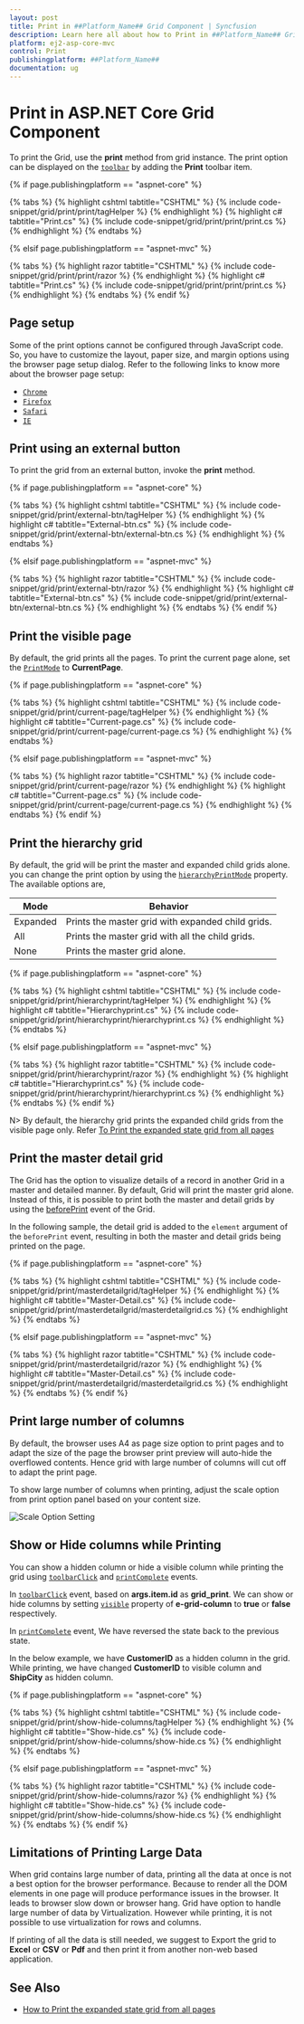 ```yaml
---
layout: post
title: Print in ##Platform_Name## Grid Component | Syncfusion
description: Learn here all about how to Print in ##Platform_Name## Grid component of Syncfusion Essential JS 2 and more.
platform: ej2-asp-core-mvc
control: Print
publishingplatform: ##Platform_Name##
documentation: ug
---
```



# Print in ASP.NET Core Grid Component

To print the Grid, use the **print** method from grid instance. The print option can be displayed on the [`toolbar`](https://help.syncfusion.com/cr/aspnetcore-js2/Syncfusion.EJ2.Grids.Grid.html#Syncfusion_EJ2_Grids_Grid_Toolbar) by adding the **Print** toolbar item.

{% if page.publishingplatform == "aspnet-core" %}

{% tabs %}
{% highlight cshtml tabtitle="CSHTML" %}
{% include code-snippet/grid/print/print/tagHelper %}
{% endhighlight %}
{% highlight c# tabtitle="Print.cs" %}
{% include code-snippet/grid/print/print/print.cs %}
{% endhighlight %}
{% endtabs %}

{% elsif page.publishingplatform == "aspnet-mvc" %}

{% tabs %}
{% highlight razor tabtitle="CSHTML" %}
{% include code-snippet/grid/print/print/razor %}
{% endhighlight %}
{% highlight c# tabtitle="Print.cs" %}
{% include code-snippet/grid/print/print/print.cs %}
{% endhighlight %}
{% endtabs %}
{% endif %}



## Page setup

Some of the print options cannot be configured through JavaScript code. So, you have to customize the layout, paper size, and margin options using the browser page setup dialog. Refer to the following links to know more about the browser page setup:

* [`Chrome`](https://support.google.com/chrome/answer/1069693?hl=en&visit_id=1-636335333734668335-3165046395&rd=1)
* [`Firefox`](https://support.mozilla.org/en-US/kb/how-print-web-pages-firefox)
* [`Safari`](http://www.mintprintables.com/print-tips/adjust-margins-osx/)
* [`IE`](http://www.helpteaching.com/help/print/index.htm)

## Print using an external button

To print the grid from an external button, invoke the **print** method.

{% if page.publishingplatform == "aspnet-core" %}

{% tabs %}
{% highlight cshtml tabtitle="CSHTML" %}
{% include code-snippet/grid/print/external-btn/tagHelper %}
{% endhighlight %}
{% highlight c# tabtitle="External-btn.cs" %}
{% include code-snippet/grid/print/external-btn/external-btn.cs %}
{% endhighlight %}
{% endtabs %}

{% elsif page.publishingplatform == "aspnet-mvc" %}

{% tabs %}
{% highlight razor tabtitle="CSHTML" %}
{% include code-snippet/grid/print/external-btn/razor %}
{% endhighlight %}
{% highlight c# tabtitle="External-btn.cs" %}
{% include code-snippet/grid/print/external-btn/external-btn.cs %}
{% endhighlight %}
{% endtabs %}
{% endif %}



## Print the visible page

By default, the grid prints all the pages. To print the current page alone, set the [`PrintMode`](https://help.syncfusion.com/cr/aspnetcore-js2/Syncfusion.EJ2.Grids.Grid.html#Syncfusion_EJ2_Grids_Grid_PrintMode) to **CurrentPage**.

{% if page.publishingplatform == "aspnet-core" %}

{% tabs %}
{% highlight cshtml tabtitle="CSHTML" %}
{% include code-snippet/grid/print/current-page/tagHelper %}
{% endhighlight %}
{% highlight c# tabtitle="Current-page.cs" %}
{% include code-snippet/grid/print/current-page/current-page.cs %}
{% endhighlight %}
{% endtabs %}

{% elsif page.publishingplatform == "aspnet-mvc" %}

{% tabs %}
{% highlight razor tabtitle="CSHTML" %}
{% include code-snippet/grid/print/current-page/razor %}
{% endhighlight %}
{% highlight c# tabtitle="Current-page.cs" %}
{% include code-snippet/grid/print/current-page/current-page.cs %}
{% endhighlight %}
{% endtabs %}
{% endif %}



## Print the hierarchy grid

By default, the grid will be print the master and expanded child grids alone. you can change the print option by using the [`hierarchyPrintMode`](https://help.syncfusion.com/cr/aspnetcore-js2/Syncfusion.EJ2.Grids.Grid.html#Syncfusion_EJ2_Grids_Grid_HierarchyPrintMode) property. The available options are,

| Mode     | Behavior    |
|----------|-------------|
| Expanded | Prints the master grid with expanded child grids. |
| All      | Prints the master grid with all the child grids. |
| None     | Prints the master grid alone. |

{% if page.publishingplatform == "aspnet-core" %}

{% tabs %}
{% highlight cshtml tabtitle="CSHTML" %}
{% include code-snippet/grid/print/hierarchyprint/tagHelper %}
{% endhighlight %}
{% highlight c# tabtitle="Hierarchyprint.cs" %}
{% include code-snippet/grid/print/hierarchyprint/hierarchyprint.cs %}
{% endhighlight %}
{% endtabs %}

{% elsif page.publishingplatform == "aspnet-mvc" %}

{% tabs %}
{% highlight razor tabtitle="CSHTML" %}
{% include code-snippet/grid/print/hierarchyprint/razor %}
{% endhighlight %}
{% highlight c# tabtitle="Hierarchyprint.cs" %}
{% include code-snippet/grid/print/hierarchyprint/hierarchyprint.cs %}
{% endhighlight %}
{% endtabs %}
{% endif %}



N> By default, the hierarchy grid prints the expanded child grids from the visible page only. Refer [To Print the expanded state grid from all pages](./how-to/print-the-expanded-state-from-other-pages)

## Print the master detail grid

The Grid has the option to visualize details of a record in another Grid in a master and detailed manner. By default, Grid will print the master grid alone. Instead of this, it is possible to print both the master and detail grids by using the [beforePrint](https://help.syncfusion.com/cr/aspnetcore-js2/Syncfusion.EJ2.Grids.Grid.html#Syncfusion_EJ2_Grids_Grid_BeforePrint) event of the Grid.

In the following sample, the detail grid is added to the `element` argument of the `beforePrint` event, resulting in both the master and detail grids being printed on the page.

{% if page.publishingplatform == "aspnet-core" %}

{% tabs %}
{% highlight cshtml tabtitle="CSHTML" %}
{% include code-snippet/grid/print/masterdetailgrid/tagHelper %}
{% endhighlight %}
{% highlight c# tabtitle="Master-Detail.cs" %}
{% include code-snippet/grid/print/masterdetailgrid/masterdetailgrid.cs %}
{% endhighlight %}
{% endtabs %}

{% elsif page.publishingplatform == "aspnet-mvc" %}

{% tabs %}
{% highlight razor tabtitle="CSHTML" %}
{% include code-snippet/grid/print/masterdetailgrid/razor %}
{% endhighlight %}
{% highlight c# tabtitle="Master-Detail.cs" %}
{% include code-snippet/grid/print/masterdetailgrid/masterdetailgrid.cs %}
{% endhighlight %}
{% endtabs %}
{% endif %}

## Print large number of columns

By default, the browser uses A4 as page size option to print pages and to adapt the size of the page the browser print preview will auto-hide the overflowed contents. Hence grid with large number of columns will cut off to adapt the print page.

To show large number of columns when printing, adjust the scale option from print option panel based on your content size.

![Scale Option Setting](./images/print-preview.png)

## Show or Hide columns while Printing

You can show a hidden column or hide a visible column while printing the grid using [`toolbarClick`](https://help.syncfusion.com/cr/aspnetcore-js2/Syncfusion.EJ2.Grids.Grid.html#Syncfusion_EJ2_Grids_Grid_ToolbarClick) and [`printComplete`](https://help.syncfusion.com/cr/aspnetcore-js2/Syncfusion.EJ2.Grids.Grid.html#Syncfusion_EJ2_Grids_Grid_PrintComplete) events.

In [`toolbarClick`](https://help.syncfusion.com/cr/aspnetcore-js2/Syncfusion.EJ2.Grids.Grid.html#Syncfusion_EJ2_Grids_Grid_ToolbarClick) event, based on **args.item.id** as **grid_print**. We can show or hide columns by setting [`visible`](https://help.syncfusion.com/cr/aspnetcore-js2/Syncfusion.EJ2.Grids.GridColumn.html#Syncfusion_EJ2_Grids_GridColumn_Visible) property of **e-grid-column** to **true** or **false** respectively.

In [`printComplete`](https://help.syncfusion.com/cr/aspnetcore-js2/Syncfusion.EJ2.Grids.Grid.html#Syncfusion_EJ2_Grids_Grid_PrintComplete) event, We have reversed the state back to the previous state.

In the below example, we have **CustomerID** as a hidden column in the grid. While printing, we have changed **CustomerID** to visible column and **ShipCity** as hidden column.

{% if page.publishingplatform == "aspnet-core" %}

{% tabs %}
{% highlight cshtml tabtitle="CSHTML" %}
{% include code-snippet/grid/print/show-hide-columns/tagHelper %}
{% endhighlight %}
{% highlight c# tabtitle="Show-hide.cs" %}
{% include code-snippet/grid/print/show-hide-columns/show-hide.cs %}
{% endhighlight %}
{% endtabs %}

{% elsif page.publishingplatform == "aspnet-mvc" %}

{% tabs %}
{% highlight razor tabtitle="CSHTML" %}
{% include code-snippet/grid/print/show-hide-columns/razor %}
{% endhighlight %}
{% highlight c# tabtitle="Show-hide.cs" %}
{% include code-snippet/grid/print/show-hide-columns/show-hide.cs %}
{% endhighlight %}
{% endtabs %}
{% endif %}



## Limitations of Printing Large Data

When grid contains large number of data, printing all the data at once is not a best option for the browser performance. Because to render all the DOM elements in one page will produce performance issues in the browser. It leads to browser slow down or browser hang. Grid have option to handle large number of data by Virtualization. However while printing, it is not possible to use virtualization for rows and columns.

If printing of all the data is still needed, we suggest to Export the grid to **Excel** or **CSV** or **Pdf** and then print it from another non-web based application.

## See Also

* [How to Print the expanded state grid from all pages](./how-to/print-the-expanded-state-from-other-pages)
